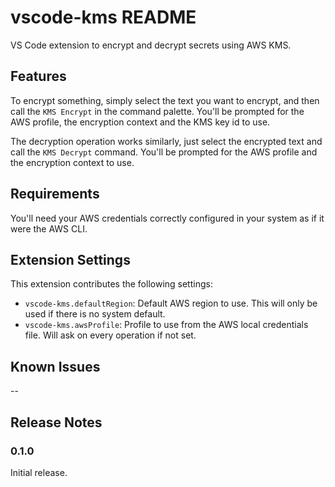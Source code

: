 # vscode-kms README

VS Code extension to encrypt and decrypt secrets using AWS KMS.

## Features

To encrypt something, simply select the text you want to encrypt, and then call the `KMS Encrypt` in the command palette. You'll be prompted for the AWS profile, the encryption context and the KMS key id to use.

The decryption operation works similarly, just select the encrypted text and call the `KMS Decrypt` command. You'll be prompted for the AWS profile and the encryption context to use.

## Requirements

You'll need your AWS credentials correctly configured in your system as if it were the AWS CLI.

## Extension Settings

This extension contributes the following settings:

* `vscode-kms.defaultRegion`: Default AWS region to use. This will only be used if there is no system default.
* `vscode-kms.awsProfile`: Profile to use from the AWS local credentials file. Will ask on every operation if not set.

## Known Issues

--

## Release Notes

### 0.1.0

Initial release.
